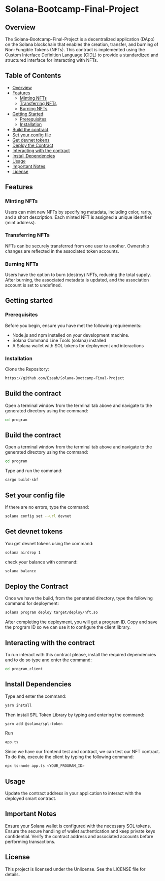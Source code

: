 # Solana-Bootcamp-Final-Project

## Overview
The Solana-Bootcamp-Final-Project is a decentralized application (DApp) on the Solana blockchain that enables the creation, transfer, and burning of Non-Fungible Tokens (NFTs). This contract is implemented using the Custom Interface Definition Language (CIDL) to provide a standardized and structured interface for interacting with NFTs.

## Table of Contents
- [Overview](#overview)
- [Features](#features)
  - [Minting NFTs](#Minting-NFTs)
  - [Transferring NFTs](#Transferring-NFTs)
  - [Burning NFTs](#Burning-NFTs)
- [Getting Started](#getting-started)
  - [Prerequisites](#prerequisites)
  - [Installation](#installation)
- [Build the contract](#build-the-contract)
- [Set your config file](#Set-your-config-file)
- [Get devnet tokens](#Get-devnet-tokens)
- [Deploy the Contract](#Deploy-the-Contract)
- [Interacting with the contract](#Interacting-with-the-contract)
- [Install Dependencies](#Install-Dependencies)
- [Usage](#Usage)
- [Important Notes](#ImportantNotes)
- [License](#License)

## Features
### Minting NFTs
Users can mint new NFTs by specifying metadata, including color, rarity, and a short description. Each minted NFT is assigned a unique identifier (mint address).

### Transferring NFTs
NFTs can be securely transferred from one user to another. Ownership changes are reflected in the associated token accounts.

### Burning NFTs
Users have the option to burn (destroy) NFTs, reducing the total supply. After burning, the associated metadata is updated, and the association account is set to undefined.

## Getting started

### Prerequisites
Before you begin, ensure you have met the following requirements:
- Node.js and npm installed on your development machine.
- Solana Command Line Tools (solana) installed
- A Solana wallet with SOL tokens for deployment and interactions

### Installation
Clone the Repository:
```bash
https://github.com/Ezeah/Solana-Bootcamp-Final-Project
```

## Build the contract
Open a terminal window from the terminal tab above and navigate to the generated directory using the command:
```bash
cd program
```

## Build the contract
Open a terminal window from the terminal tab above and navigate to the generated directory using the command: 
```bash
cd program
```

Type and run the command:
```bash
cargo build-sbf
```

## Set your config file
If there are no errors, type the command:
```bash
solana config set --url devnet
```

## Get devnet tokens
You get devnet tokens using the command:
```bash
solana airdrop 1
```
check your balance with command:
```bash
solana balance
```

## Deploy the Contract
Once we have the build, from the generated directory, type the following command for deployment: 
```bash
solana program deploy target/deploy/nft.so
``` 

After completing the deployment, you will get a program ID. 
Copy and save the program ID so we can use it to configure the client library.

## Interacting with the contract
To run interact with this contract please, install the required dependencies and to do so type and enter the command:
```bash
cd program_client
```

## Install Dependencies
Type and enter the command: 
```bash
yarn install
```
Then install SPL Token Library by typing and entering the command:
```bash
yarn add @solana/spl-token
```

Run
```bash
app.ts
```

Since we have our frontend test and contract, we can test our NFT contract. 
To do this, execute the client by typing the following command:
```bash
npx ts-node app.ts <YOUR_PROGRAM_ID>
```

## Usage
Update the contract address in your application to interact with the deployed smart contract.

## Important Notes
Ensure your Solana wallet is configured with the necessary SOL tokens.
Ensure the secure handling of wallet authentication and keep private keys confidential.
Verify the contract address and associated accounts before performing transactions.

## License
This project is licensed under the Unlicense. See the LICENSE file for details.